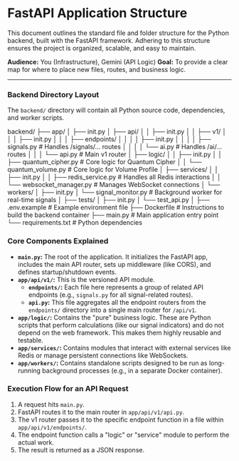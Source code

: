 # FastAPI Application Structure

This document outlines the standard file and folder structure for the Python backend, built with the FastAPI framework. Adhering to this structure ensures the project is organized, scalable, and easy to maintain.

**Audience:** You (Infrastructure), Gemini (API Logic)
**Goal:** To provide a clear map for where to place new files, routes, and business logic.

---

### Backend Directory Layout

The `backend/` directory will contain all Python source code, dependencies, and worker scripts.

backend/
├── app/
│ ├── init.py
│ ├── api/
│ │ ├── init.py
│ │ ├── v1/
│ │ │ ├── init.py
│ │ │ ├── endpoints/
│ │ │ │ ├── init.py
│ │ │ │ ├── signals.py # Handles /signals/... routes
│ │ │ │ └── ai.py # Handles /ai/... routes
│ │ │ └── api.py # Main v1 router
│ ├── logic/
│ │ ├── init.py
│ │ ├── quantum_cipher.py # Core logic for Quantum Cipher
│ │ └── quantum_volume.py # Core logic for Volume Profile
│ ├── services/
│ │ ├── init.py
│ │ ├── redis_service.py # Handles all Redis interactions
│ │ └── websocket_manager.py # Manages WebSocket connections
│ └── workers/
│ ├── init.py
│ └── signal_monitor.py # Background worker for real-time signals
│
├── tests/
│ ├── init.py
│ └── test_api.py
│
├── .env.example # Example environment file
├── Dockerfile # Instructions to build the backend container
├── main.py # Main application entry point
└── requirements.txt # Python dependencies


### Core Components Explained

*   **`main.py`:** The root of the application. It initializes the FastAPI app, includes the main API router, sets up middleware (like CORS), and defines startup/shutdown events.
*   **`app/api/v1/`:** This is the versioned API module.
    *   **`endpoints/`:** Each file here represents a group of related API endpoints (e.g., `signals.py` for all signal-related routes).
    *   **`api.py`:** This file aggregates all the endpoint routers from the `endpoints/` directory into a single main router for `/api/v1`.
*   **`app/logic/`:** Contains the "pure" business logic. These are Python scripts that perform calculations (like our signal indicators) and do not depend on the web framework. This makes them highly reusable and testable.
*   **`app/services/`:** Contains modules that interact with external services like Redis or manage persistent connections like WebSockets.
*   **`app/workers/`:** Contains standalone scripts designed to be run as long-running background processes (e.g., in a separate Docker container).

### Execution Flow for an API Request

1.  A request hits `main.py`.
2.  FastAPI routes it to the main router in `app/api/v1/api.py`.
3.  The v1 router passes it to the specific endpoint function in a file within `app/api/v1/endpoints/`.
4.  The endpoint function calls a "logic" or "service" module to perform the actual work.
5.  The result is returned as a JSON response.
